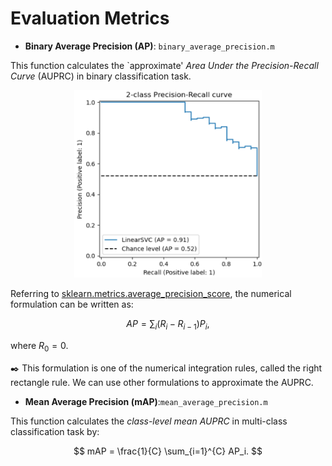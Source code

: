 # Evaluation Metrics

- **Binary Average Precision (AP)**: `binary_average_precision.m`

This function calculates the `approximate' _Area Under the Precision-Recall Curve_ (AUPRC) in binary classification task.

<div  align="center">
 <img src="https://github.com/ZhangqiJiang07/Matlab_Tools/blob/main/evaluation_metrics/figs/PR_curve.png" width = "300" height = "300" alt="Precision-Recall Curve" />
</div>

Referring to [sklearn.metrics.average_precision_score](https://scikit-learn.org/stable/modules/generated/sklearn.metrics.average_precision_score.html), the numerical formulation can be written as:

$$
AP = \sum_{i} (R_{i} - R_{i-1})P_i,
$$

where $R_{0} = 0$.

✒️ This formulation is one of the numerical integration rules, called the right rectangle rule. We can use other formulations to approximate the AUPRC.


- **Mean Average Precision (mAP)**:`mean_average_precision.m`

This function calculates the _class-level mean AUPRC_ in multi-class classification task by:

$$
mAP = \frac{1}{C} \sum_{i=1}^{C} AP_i.
$$

